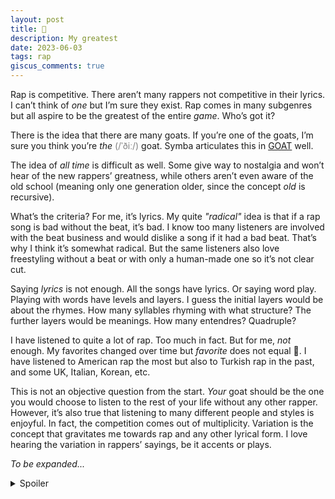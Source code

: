 ```yaml
---
layout: post
title: 🐐
description: My greatest
date: 2023-06-03
tags: rap
giscus_comments: true
---
```


Rap is competitive. There aren’t many rappers not competitive in their lyrics. I can’t think of *one* but I’m sure they exist. Rap comes in many subgenres but all aspire to be the greatest of the entire *game*. Who’s got it?

There is the idea that there are many goats. If you’re one of the goats, I’m sure you think you’re *the* <span style="color:gray">(/ˈðiː/)</span> goat. Symba articulates this in [GOAT](https://open.spotify.com/track/2hXfs7Y9jN0Vfh5YVJQtHn?si=4f826a0b918741e3) well.

The idea of *all time* is difficult as well. Some give way to nostalgia and won’t hear of the new rappers’ greatness, while others aren’t even aware of the old school (meaning only one generation older, since the concept *old* is recursive).

What’s the criteria? For me, it’s lyrics. My quite *"radical"* idea is that if a rap song is bad without the beat, it’s bad. I know too many listeners are involved with the beat business and would dislike a song if it had a bad beat. That’s why I think it’s somewhat radical. But the same listeners also love freestyling without a beat or with only a human-made one so it’s not clear cut.

Saying *lyrics* is not enough. All the songs have lyrics. Or saying word play. Playing with words have levels and layers. I guess the initial layers would be about the rhymes. How many syllables rhyming with what structure? The further layers would be meanings. How many entendres? Quadruple?

I have listened to quite a lot of rap. Too much in fact. But for me, *not* enough. My favorites changed over time but *favorite* does not equal 🐐. I have listened to American rap the most but also to Turkish rap in the past, and some UK, Italian, Korean, etc.

This is not an objective question from the start. *Your* goat should be the one you would choose to listen to the rest of your life without any other rapper. However, it’s also true that listening to many different people and styles is enjoyful. In fact, the competition comes out of multiplicity. Variation is the concept that gravitates me towards rap and any other lyrical form. I love hearing the variation in rappers’ sayings, be it accents or plays.

*To be expanded...*

<details>
<summary>Spoiler</summary>
Who’s my goat? Tariq forever.
</details>
